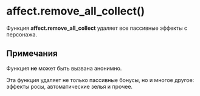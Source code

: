 # affect.remove_all_collect()
Функция **affect.remove_all_collect** удаляет все пассивные эффекты с персонажа.

## Примечания
Функция **не** может быть вызвана анонимно.

Эта функция удаляет не только пассивные бонусы, но и многое другое: эффекты росы, автоматические зелья и прочее.